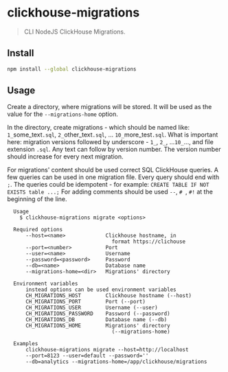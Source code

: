 
# clickhouse-migrations

> CLI NodeJS ClickHouse Migrations.

## Install

```sh
npm install --global clickhouse-migrations
```

## Usage

Create a directory, where migrations will be stored. It will be used as the value for the `--migrations-home` option.

In the directory, create migrations - which should be named like: `1_`some_text`.sql`, `2_`other_text`.sql`, ... `10_`more_test`.sql`. What is important here: migration versions followed by underscore - `1_`, `2_`, ...`10_`..., and file extension `.sql`. Any text can follow by version number. The version number should increase for every next migration.

For migrations' content should be used correct SQL ClickHouse queries. A few queries can be used in one migration file. Every query should end with `;`. The queries could be idempotent - for example: `CREATE TABLE IF NOT EXISTS table ...;` For adding comments should be used `--`, `# `, `#!` at the beginning of the line.

```
  Usage
    $ clickhouse-migrations migrate <options>

  Required options
      --host=<name>             Clickhouse hostname, in 
                                  format https://clichouse
      --port=<number>           Port
      --user=<name>             Username
      --password=<password>     Password
      --db=<name>               Database name
      --migrations-home=<dir>   Migrations' directory

  Environment variables
      instead options can be used environment variables
      CH_MIGRATIONS_HOST        Clickhouse hostname (--host)
      CH_MIGRATIONS_PORT        Port (--port)
      CH_MIGRATIONS_USER        Username (--user)
      CH_MIGRATIONS_PASSWORD    Password (--password)
      CH_MIGRATIONS_DB          Database name (--db)
      CH_MIGRATIONS_HOME        Migrations' directory 
                                  (--migrations-home)

  Examples
      clickhouse-migrations migrate --host=http://localhost 
      --port=8123 --user=default --password='' 
      --db=analytics --migrations-home=/app/clickhouse/migrations

```
